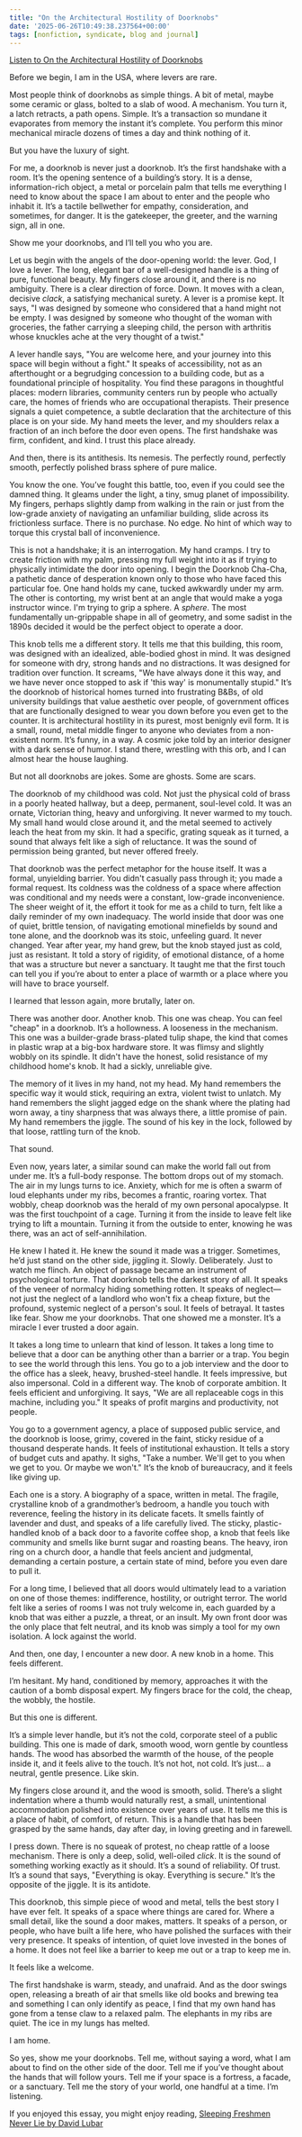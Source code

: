 ```yaml
---
title: "On the Architectural Hostility of Doorknobs"
date: '2025-06-26T10:49:38.237564+00:00'
tags: [nonfiction, syndicate, blog and journal]
---
```


[Listen to On the Architectural Hostility of Doorknobs](https://weirdwritings.pinecast.co/episode/7e8b7700/on-the-architectural-hostility-of-doorknobs)

Before we begin, I am in the USA, where levers are rare.

Most people think of doorknobs as simple things. A bit of metal, maybe some ceramic or glass, bolted to a slab of wood. A mechanism. You turn it, a latch retracts, a path opens. Simple. It’s a transaction so mundane it evaporates from memory the instant it’s complete. You perform this minor mechanical miracle dozens of times a day and think nothing of it.

But you have the luxury of sight.

For me, a doorknob is never just a doorknob. It’s the first handshake with a room. It’s the opening sentence of a building’s story. It is a dense, information-rich object, a metal or porcelain palm that tells me everything I need to know about the space I am about to enter and the people who inhabit it. It’s a tactile bellwether for empathy, consideration, and sometimes, for danger. It is the gatekeeper, the greeter, and the warning sign, all in one.

Show me your doorknobs, and I’ll tell you who you are.

Let us begin with the angels of the door-opening world: the lever. God, I love a lever. The long, elegant bar of a well-designed handle is a thing of pure, functional beauty. My fingers close around it, and there is no ambiguity. There is a clear direction of force. Down. It moves with a clean, decisive *clack*, a satisfying mechanical surety. A lever is a promise kept. It says, "I was designed by someone who considered that a hand might not be empty. I was designed by someone who thought of the woman with groceries, the father carrying a sleeping child, the person with arthritis whose knuckles ache at the very thought of a twist."

A lever handle says, "You are welcome here, and your journey into this space will begin without a fight." It speaks of accessibility, not as an afterthought or a begrudging concession to a building code, but as a foundational principle of hospitality. You find these paragons in thoughtful places: modern libraries, community centers run by people who actually care, the homes of friends who are occupational therapists. Their presence signals a quiet competence, a subtle declaration that the architecture of this place is on your side. My hand meets the lever, and my shoulders relax a fraction of an inch before the door even opens. The first handshake was firm, confident, and kind. I trust this place already.

And then, there is its antithesis. Its nemesis. The perfectly round, perfectly smooth, perfectly polished brass sphere of pure malice.

You know the one. You’ve fought this battle, too, even if you could see the damned thing. It gleams under the light, a tiny, smug planet of impossibility. My fingers, perhaps slightly damp from walking in the rain or just from the low-grade anxiety of navigating an unfamiliar building, slide across its frictionless surface. There is no purchase. No edge. No hint of which way to torque this crystal ball of inconvenience.

This is not a handshake; it is an interrogation. My hand cramps. I try to create friction with my palm, pressing my full weight into it as if trying to physically intimidate the door into opening. I begin the Doorknob Cha-Cha, a pathetic dance of desperation known only to those who have faced this particular foe. One hand holds my cane, tucked awkwardly under my arm. The other is contorting, my wrist bent at an angle that would make a yoga instructor wince. I'm trying to grip a sphere. A *sphere*. The most fundamentally un-grippable shape in all of geometry, and some sadist in the 1890s decided it would be the perfect object to operate a door.

This knob tells me a different story. It tells me that this building, this room, was designed with an idealized, able-bodied ghost in mind. It was designed for someone with dry, strong hands and no distractions. It was designed for tradition over function. It screams, "We have always done it this way, and we have never once stopped to ask if 'this way' is monumentally stupid." It’s the doorknob of historical homes turned into frustrating B&Bs, of old university buildings that value aesthetic over people, of government offices that are functionally designed to wear you down before you even get to the counter. It is architectural hostility in its purest, most benignly evil form. It is a small, round, metal middle finger to anyone who deviates from a non-existent norm. It’s funny, in a way. A cosmic joke told by an interior designer with a dark sense of humor. I stand there, wrestling with this orb, and I can almost hear the house laughing.

But not all doorknobs are jokes. Some are ghosts. Some are scars.

The doorknob of my childhood was cold. Not just the physical cold of brass in a poorly heated hallway, but a deep, permanent, soul-level cold. It was an ornate, Victorian thing, heavy and unforgiving. It never warmed to my touch. My small hand would close around it, and the metal seemed to actively leach the heat from my skin. It had a specific, grating squeak as it turned, a sound that always felt like a sigh of reluctance. It was the sound of permission being granted, but never offered freely.

That doorknob was the perfect metaphor for the house itself. It was a formal, unyielding barrier. You didn't casually pass through it; you made a formal request. Its coldness was the coldness of a space where affection was conditional and my needs were a constant, low-grade inconvenience. The sheer weight of it, the effort it took for me as a child to turn, felt like a daily reminder of my own inadequacy. The world inside that door was one of quiet, brittle tension, of navigating emotional minefields by sound and tone alone, and the doorknob was its stoic, unfeeling guard. It never changed. Year after year, my hand grew, but the knob stayed just as cold, just as resistant. It told a story of rigidity, of emotional distance, of a home that was a structure but never a sanctuary. It taught me that the first touch can tell you if you’re about to enter a place of warmth or a place where you will have to brace yourself.

I learned that lesson again, more brutally, later on.

There was another door. Another knob. This one was cheap. You can feel "cheap" in a doorknob. It’s a hollowness. A looseness in the mechanism. This one was a builder-grade brass-plated tulip shape, the kind that comes in plastic wrap at a big-box hardware store. It was flimsy and slightly wobbly on its spindle. It didn't have the honest, solid resistance of my childhood home's knob. It had a sickly, unreliable give.

The memory of it lives in my hand, not my head. My hand remembers the specific way it would stick, requiring an extra, violent twist to unlatch. My hand remembers the slight jagged edge on the shank where the plating had worn away, a tiny sharpness that was always there, a little promise of pain. My hand remembers the jiggle. The sound of his key in the lock, followed by that loose, rattling turn of the knob.

That sound.

Even now, years later, a similar sound can make the world fall out from under me. It’s a full-body response. The bottom drops out of my stomach. The air in my lungs turns to ice. Anxiety, which for me is often a swarm of loud elephants under my ribs, becomes a frantic, roaring vortex. That wobbly, cheap doorknob was the herald of my own personal apocalypse. It was the first touchpoint of a cage. Turning it from the inside to leave felt like trying to lift a mountain. Turning it from the outside to enter, knowing he was there, was an act of self-annihilation.

He knew I hated it. He knew the sound it made was a trigger. Sometimes, he’d just stand on the other side, jiggling it. Slowly. Deliberately. Just to watch me flinch. An object of passage became an instrument of psychological torture. That doorknob tells the darkest story of all. It speaks of the veneer of normalcy hiding something rotten. It speaks of neglect—not just the neglect of a landlord who won't fix a cheap fixture, but the profound, systemic neglect of a person's soul. It feels of betrayal. It tastes like fear. Show me your doorknobs. That one showed me a monster. It’s a miracle I ever trusted a door again.

It takes a long time to unlearn that kind of lesson. It takes a long time to believe that a door can be anything other than a barrier or a trap. You begin to see the world through this lens. You go to a job interview and the door to the office has a sleek, heavy, brushed-steel handle. It feels impressive, but also impersonal. Cold in a different way. The knob of corporate ambition. It feels efficient and unforgiving. It says, "We are all replaceable cogs in this machine, including you." It speaks of profit margins and productivity, not people.

You go to a government agency, a place of supposed public service, and the doorknob is loose, grimy, covered in the faint, sticky residue of a thousand desperate hands. It feels of institutional exhaustion. It tells a story of budget cuts and apathy. It sighs, "Take a number. We'll get to you when we get to you. Or maybe we won't." It’s the knob of bureaucracy, and it feels like giving up.

Each one is a story. A biography of a space, written in metal. The fragile, crystalline knob of a grandmother’s bedroom, a handle you touch with reverence, feeling the history in its delicate facets. It smells faintly of lavender and dust, and speaks of a life carefully lived. The sticky, plastic-handled knob of a back door to a favorite coffee shop, a knob that feels like community and smells like burnt sugar and roasting beans. The heavy, iron ring on a church door, a handle that feels ancient and judgmental, demanding a certain posture, a certain state of mind, before you even dare to pull it.

For a long time, I believed that all doors would ultimately lead to a variation on one of those themes: indifference, hostility, or outright terror. The world felt like a series of rooms I was not truly welcome in, each guarded by a knob that was either a puzzle, a threat, or an insult. My own front door was the only place that felt neutral, and its knob was simply a tool for my own isolation. A lock against the world.

And then, one day, I encounter a new door. A new knob in a home. This feels different.

I’m hesitant. My hand, conditioned by memory, approaches it with the caution of a bomb disposal expert. My fingers brace for the cold, the cheap, the wobbly, the hostile.

But this one is different.

It’s a simple lever handle, but it’s not the cold, corporate steel of a public building. This one is made of dark, smooth wood, worn gentle by countless hands. The wood has absorbed the warmth of the house, of the people inside it, and it feels alive to the touch. It’s not hot, not cold. It’s just… a neutral, gentle presence. Like skin.

My fingers close around it, and the wood is smooth, solid. There’s a slight indentation where a thumb would naturally rest, a small, unintentional accommodation polished into existence over years of use. It tells me this is a place of habit, of comfort, of return. This is a handle that has been grasped by the same hands, day after day, in loving greeting and in farewell.

I press down. There is no squeak of protest, no cheap rattle of a loose mechanism. There is only a deep, solid, well-oiled *click*. It is the sound of something working exactly as it should. It’s a sound of reliability. Of trust. It’s a sound that says, "Everything is okay. Everything is secure." It’s the opposite of the jiggle. It is its antidote.

This doorknob, this simple piece of wood and metal, tells the best story I have ever felt. It speaks of a space where things are cared for. Where a small detail, like the sound a door makes, matters. It speaks of a person, or people, who have built a life here, who have polished the surfaces with their very presence. It speaks of intention, of quiet love invested in the bones of a home. It does not feel like a barrier to keep me out or a trap to keep me in.

It feels like a welcome.

The first handshake is warm, steady, and unafraid. And as the door swings open, releasing a breath of air that smells like old books and brewing tea and something I can only identify as peace, I find that my own hand has gone from a tense claw to a relaxed palm. The elephants in my ribs are quiet. The ice in my lungs has melted.

I am home.

So yes, show me your doorknobs. Tell me, without saying a word, what I am about to find on the other side of the door. Tell me if you’ve thought about the hands that will follow yours. Tell me if your space is a fortress, a facade, or a sanctuary. Tell me the story of your world, one handful at a time. I’m listening.

If you enjoyed this essay, you might enjoy reading, [Sleeping Freshmen Never Lie by David Lubar](https://www.davidlubar.com/bpsfnl.html)